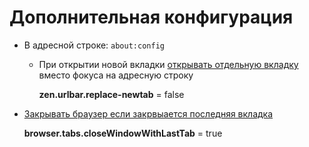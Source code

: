 # Дополнительная конфигурация

- В адресной строке: ``about:config``

  - При открытии новой вкладки [открывать отдельную вкладку](https://github.com/zen-browser/desktop/issues/5109)
    вместо фокуса на адресную строку

    **zen.urlbar.replace-newtab** = false

- [Закрывать браузер если закрвыается последняя вкладка](https://github.com/zen-browser/desktop/issues/2537)

  **browser.tabs.closeWindowWithLastTab** = true
